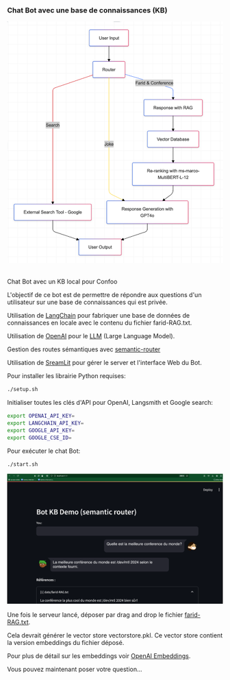 ### Chat Bot avec une base de connaissances (KB)


![architecture-kb](images/archi.png)

<br>
Chat Bot avec un KB local pour Confoo

L'objectif de ce bot est de permettre de répondre aux questions d'un utilisateur sur une base de connaissances qui est privée.


Utilisation de [LangChain](https://langchain.readthedocs.io/en/latest/index.html) pour fabriquer une base de données de connaissances en locale avec le contenu du fichier farid-RAG.txt.

Utilisation de [OpenAI](https://platform.openai.com/docs/introduction) pour le [LLM](https://www.mlq.ai/what-is-a-large-language-model-llm/) (Large Language Model).

Gestion des routes sémantiques avec [semantic-router](https://github.com/aurelio-labs/semantic-router)

Utilisation de [SreamLit](https://docs.streamlit.io/) pour gérer le server et l'interface Web du Bot.

Pour installer les librairie Python requises:

```sh
./setup.sh
```

Initialiser toutes les clés d'API pour OpenAI, Langsmith et Google search:
```sh
export OPENAI_API_KEY=
export LANGCHAIN_API_KEY=
export GOOGLE_API_KEY=
export GOOGLE_CSE_ID=
```

Pour exécuter le chat Bot:
```sh
./start.sh
```

![bot-kb](images/bot-kb.png)

Une fois le serveur lancé, déposer par drag and drop le fichier [farid-RAG.txt](data/farid-RAG.txt).

Cela devrait générer le vector store vectorstore.pkl. Ce vector store contient la version embeddings du fichier déposé.

Pour plus de détail sur les embeddings voir [OpenAI Embeddings](https://platform.openai.com/docs/guides/embeddings/).

Vous pouvez maintenant poser votre question...
